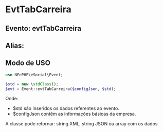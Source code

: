 # EvtTabCarreira

## Evento: evtTabCarreira

## Alias: 


## Modo de USO

```php
use NFePHP\eSocial\Event;

$std = new \stdClass();
$evt = Event::evtTabCarreira($configJson, $std);
```

Onde:
- $std são inseridos os dados referentes ao evento.
- $configJson contêm as informações básicas da empresa.

A classe pode retornar: string XML, string JSON ou array com os dados

